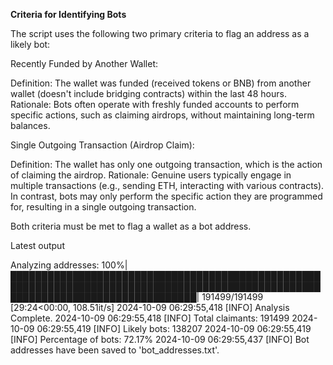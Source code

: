 **Criteria for Identifying Bots**

The script uses the following two primary criteria to flag an address as a likely bot:

Recently Funded by Another Wallet:

Definition: The wallet was funded (received tokens or BNB) from another wallet (doesn't include bridging contracts) within the last 48 hours.
Rationale: Bots often operate with freshly funded accounts to perform specific actions, such as claiming airdrops, without maintaining long-term balances.

Single Outgoing Transaction (Airdrop Claim):

Definition: The wallet has only one outgoing transaction, which is the action of claiming the airdrop.
Rationale: Genuine users typically engage in multiple transactions (e.g., sending ETH, interacting with various contracts). In contrast, bots may only perform the specific action they are programmed for, resulting in a single outgoing transaction.

Both criteria must be met to flag a wallet as a bot address.

Latest output

Analyzing addresses: 100%|██████████████████████████████████████████████████████████████████████████████████████████████████████████████████████████████████| 191499/191499 [29:24<00:00, 108.51it/s]
2024-10-09 06:29:55,418 [INFO] Analysis Complete.
2024-10-09 06:29:55,418 [INFO] Total claimants: 191499
2024-10-09 06:29:55,419 [INFO] Likely bots: 138207
2024-10-09 06:29:55,419 [INFO] Percentage of bots: 72.17%
2024-10-09 06:29:55,437 [INFO] Bot addresses have been saved to 'bot_addresses.txt'.
